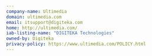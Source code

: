 ```yaml
---
company-name: Ultimedia
domain: ultimedia.com
email: itsupport@digiteka.com
home: http://ultimedia.com/
iab-listing-name: "DIGITEKA Technologies"
owned-by: Digiteka
privacy-policy: https://www.ultimedia.com/POLICY.html
---
```




